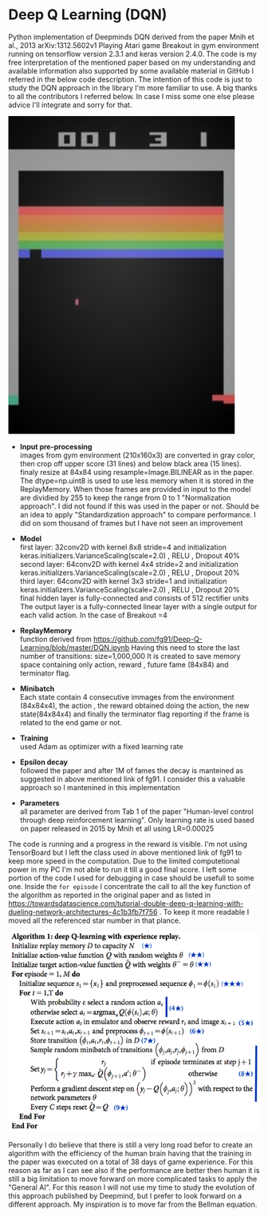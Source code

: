 # Deep Q Learning (DQN)
Python implementation of Deepminds DQN derived from the paper Mnih et al., 2013 arXiv:1312.5602v1 Playing Atari game Breakout in gym environment running on tensorflow version 2.3.1 and keras version 2.4.0. The code is my free interpretation of the mentioned paper based on my understanding and available information also supported by some available material in GitHub I referred in the below code description. The intention of this code is just to study the DQN approach in the library I'm more familiar to use. A big thanks to all the contributors I referred below. In case I miss some one else please advice I'll integrate and sorry for that.

![](pictures/Breakout.png)

* **Input pre-processing**\
images from gym environment (210x160x3) are converted in gray color, then crop off upper score (31 lines) and below black area (15 lines). finaly resize  at 84x84 using resample=Image.BILINEAR as in the paper. The dtype=np.uint8 is used to use less memory when it is stored in the ReplayMemory. When those frames are provided in input to the model are dividied by 255 to keep the range from 0 to 1 "Normalization approach". I did not found if this was used in the paper or not. Should be an idea to apply "Standardization approach" to compare performance. I did on som thousand of frames but I have not seen an improvement 

* **Model**\
first layer: 32conv2D with kernel 8x8 stride=4 and initialization keras.initializers.VarianceScaling(scale=2.0) , RELU , Dropout 40%\
second layer: 64conv2D with kernel 4x4 stride=2 and initialization keras.initializers.VarianceScaling(scale=2.0) , RELU , Dropout 20%\
third layer: 64conv2D with kernel 3x3 stride=1 and initialization keras.initializers.VarianceScaling(scale=2.0) , RELU , Dropout 20%\
final hidden layer is fully-connected and consists of 512 rectifier units\
The output layer is a fully-connected linear layer with a single output for each valid action. In the case of Breakout =4 


* **ReplayMemory**\
function derived from https://github.com/fg91/Deep-Q-Learning/blob/master/DQN.ipynb
Having this need to store the last number of transitions: size=1,000,000  It is created to save memory space containing only action, reward , future fame (84x84) and terminator flag.

* **Minibatch**\
Each state contain 4 consecutive immages from the environment (84x84x4), the action , the reward obtained doing the action, the new state(84x84x4) and finally the terminator flag reporting if the frame is related to the end game or not. 

* **Training**\
used Adam as optimizer with a fixed learning rate

* **Epsilon decay**\
followed the paper and after 1M of fames the decay is manteined as suggested in above mentioned link of fg91. I consider this a valuable approach so I mantenined in this implementation

* **Parameters**\
all parameter are derived from Tab 1 of the paper "Human-level control through deep reinforcement learning". Only learning rate is used based on paper released in 2015 by Mnih et all using LR=0.00025

The code is running and a progress in the reward is visible. I'm not using TensorBoard but I left the class used in above mentioned link of fg91 to keep more speed in the computation. Due to the limited computetional power in my PC I'm not able to run it till a good final score. I left some portion of the code I used for debugging in case should be usefull to some one. Inside the ```for episode``` I concentrate the call to all the key function of the algorithm as reported in the original paper and as listed in https://towardsdatascience.com/tutorial-double-deep-q-learning-with-dueling-network-architectures-4c1b3fb7f756 . To keep it more readable I moved all the referenced star number in that plance.


![](pictures/DQN_paper_algo.png)

Personally I do believe that there is still a very long road befor to create an algorithm with the efficiency of the human brain having that the training in the paper was executed on a total of 38 days of game experience. For this reason as far as I can see also if the performance are better then human it is still a big limitation to move forward on more complicated tasks to apply the "General AI". For this reason I will not use my time to study the evolution of this approach published by Deepmind, but I prefer to look forward on a different approach. My inspiration is to move far from the Bellman equation.

